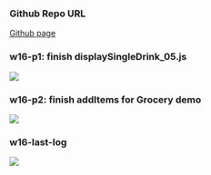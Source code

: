### Github Repo URL


[Github page](https://github.com/kerry172128/1102-JavaScript-210410105)



### w16-p1: finish displaySingleDrink_05.js


![](https://i.imgur.com/uLYsv38.png)



### w16-p2: finish addItems for Grocery demo


![](https://i.imgur.com/PZz9ZV5.png)




### w16-last-log

![](https://i.imgur.com/JwEt3XT.png)